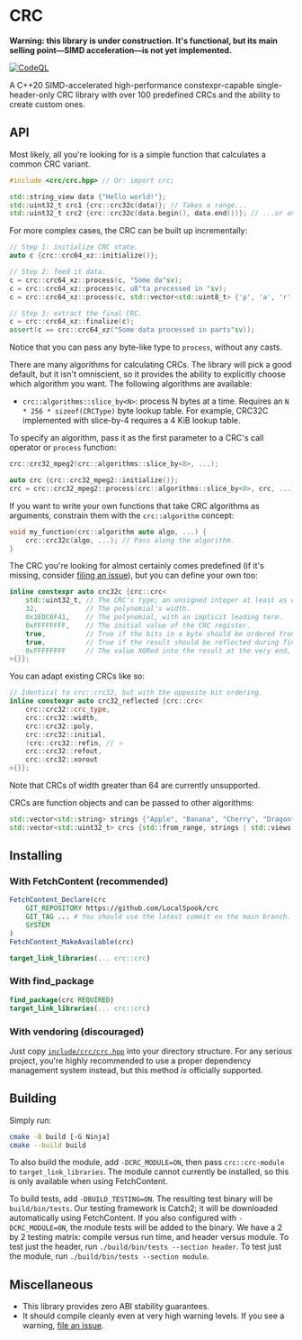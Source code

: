 # CRC

**Warning: this library is under construction.
It's functional, but its main selling point—SIMD acceleration—is not yet implemented.**

[![CodeQL](https://github.com/LocalSpook/crc/actions/workflows/codeql.yml/badge.svg)](https://github.com/LocalSpook/crc/actions/workflows/codeql.yml)

A C++20 SIMD-accelerated high-performance constexpr-capable single-header-only CRC library with over 100 predefined CRCs and the ability to create custom ones.

## API

Most likely, all you're looking for is a simple function that calculates a common CRC variant.

```cpp
#include <crc/crc.hpp> // Or: import crc;

std::string_view data {"Hello world!"};
std::uint32_t crc1 {crc::crc32c(data)}; // Takes a range...
std::uint32_t crc2 {crc::crc32c(data.begin(), data.end())}; // ...or an iterator pair.
```

For more complex cases, the CRC can be built up incrementally:

```cpp
// Step 1: initialize CRC state.
auto c {crc::crc64_xz::initialize()};

// Step 2: feed it data.
c = crc::crc64_xz::process(c, "Some da"sv);
c = crc::crc64_xz::process(c, u8"ta processed in "sv);
c = crc::crc64_xz::process(c, std::vector<std::uint8_t> {'p', 'a', 'r', 't', 's'});

// Step 3: extract the final CRC.
c = crc::crc64_xz::finalize(c);
assert(c == crc::crc64_xz("Some data processed in parts"sv));
```

Notice that you can pass any byte-like type to `process`, without any casts.

There are many algorithms for calculating CRCs.
The library will pick a good default, but it isn't omniscient,
so it provides the ability to explicitly choose which algorithm you want.
The following algorithms are available:

- `crc::algorithms::slice_by<N>`: process N bytes at a time.
  Requires an `N * 256 * sizeof(CRCType)` byte lookup table.
  For example, CRC32C implemented with slice-by-4 requires a 4 KiB lookup table.

To specify an algorithm, pass it as the first parameter to a CRC's call operator or `process` function:

```cpp
crc::crc32_mpeg2(crc::algorithms::slice_by<8>, ...);

auto crc {crc::crc32_mpeg2::initialize()};
crc = crc::crc32_mpeg2::process(crc::algorithms::slice_by<8>, crc, ...);
```

If you want to write your own functions that take CRC algorithms as arguments,
constrain them with the `crc::algorithm` concept:

```cpp
void my_function(crc::algorithm auto algo, ...) {
    crc::crc32c(algo, ...); // Pass along the algorithm.
}
```

The CRC you're looking for almost certainly comes predefined
(if it's missing, consider [filing an issue](https://github.com/LocalSpook/crc/issues)),
but you can define your own too:

```cpp
inline constexpr auto crc32c {crc::crc<
    std::uint32_t, // The CRC's type; an unsigned integer at least as wide as the polynomial.
    32,            // The polynomial's width.
    0x1EDC6F41,    // The polynomial, with an implicit leading term.
    0xFFFFFFFF,    // The initial value of the CRC register.
    true,          // True if the bits in a byte should be ordered from LSb to MSb, false if vice-versa.
    true,          // True if the result should be reflected during finalization.
    0xFFFFFFFF     // The value XORed into the result at the very end, after any reflection.
>{}};
```

You can adapt existing CRCs like so:

```cpp
// Identical to crc::crc32, but with the opposite bit ordering.
inline constexpr auto crc32_reflected {crc::crc<
    crc::crc32::crc_type,
    crc::crc32::width,
    crc::crc32::poly,
    crc::crc32::initial,
    !crc::crc32::refin, // ⭐
    crc::crc32::refout,
    crc::crc32::xorout
>{}};
```

Note that CRCs of width greater than 64 are currently unsupported.

CRCs are function objects and can be passed to other algorithms:

```cpp
std::vector<std::string> strings {"Apple", "Banana", "Cherry", "Dragonfruit"};
std::vector<std::uint32_t> crcs {std::from_range, strings | std::views::transform(crc::crc32c)};
```

## Installing

### With FetchContent (recommended)

```cmake
FetchContent_Declare(crc
    GIT_REPOSITORY https://github.com/LocalSpook/crc
    GIT_TAG ... # You should use the latest commit on the main branch.
    SYSTEM
)
FetchContent_MakeAvailable(crc)

target_link_libraries(... crc::crc)
```

### With find_package

```cmake
find_package(crc REQUIRED)
target_link_libraries(... crc::crc)
```

### With vendoring (discouraged)

Just copy [`include/crc/crc.hpp`](include/crc/crc.hpp) into your directory structure.
For any serious project, you're highly recommended to use a proper dependency management
system instead, but this method *is* officially supported.

## Building

Simply run:

```sh
cmake -B build [-G Ninja]
cmake --build build
```

To also build the module, add `-DCRC_MODULE=ON`, then pass `crc::crc-module` to `target_link_libraries`.
The module cannot currently be installed, so this is only available when using FetchContent.

To build tests, add `-DBUILD_TESTING=ON`.
The resulting test binary will be `build/bin/tests`.
Our testing framework is Catch2;
it will be downloaded automatically using FetchContent.
If you also configured with `-DCRC_MODULE=ON`,
the module tests will be added to the binary.
We have a 2 by 2 testing matrix:
compile versus run time, and header versus module.
To test just the header, run `./build/bin/tests --section header`.
To test just the module, run `./build/bin/tests --section module`.

## Miscellaneous

- This library provides zero ABI stability guarantees.
- It should compile cleanly even at very high warning levels.
  If you see a warning, [file an issue](https://github.com/LocalSpook/crc/issues).
